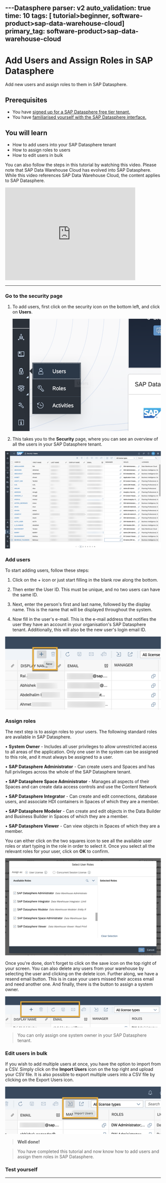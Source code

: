 ---Datasphere
parser: v2
auto_validation: true
time: 10
tags: [ tutorial>beginner, software-product>sap-data-warehouse-cloud]
primary_tag: software-product>sap-data-warehouse-cloud
---

# Add Users and Assign Roles in SAP Datasphere
<!-- description --> Add new users and assign roles to them in SAP Datasphere.

## Prerequisites
 - You have [signed up for a SAP Datasphere free tier tenant.](data-warehouse-cloud-1-begin-trial)
 - You have [familiarised yourself with the SAP Datasphere interface.](data-warehouse-cloud-2-interface)


## You will learn
  - How to add users into your SAP Datasphere tenant
  - How to assign roles to users
  - How to edit users in bulk

  You can also follow the steps in this tutorial by watching this video. Please note that SAP Data Warehouse Cloud has evolved into SAP Datasphere. While this video references SAP Data Warehouse Cloud, the content applies to SAP Datasphere.

  <iframe id="kmsembed-1_8xz2d1e5" width="421" height="300" src="https://video.sap.com/embed/secure/iframe/entryId/1_8xz2d1e5/uiConfId/30317401/pbc/122287171/st/0" class="kmsembed" allowfullscreen webkitallowfullscreen mozAllowFullScreen allow="autoplay *; fullscreen *; encrypted-media *" referrerPolicy="no-referrer-when-downgrade" sandbox="allow-downloads allow-forms allow-same-origin allow-scripts allow-top-navigation allow-pointer-lock allow-popups allow-modals allow-orientation-lock allow-popups-to-escape-sandbox allow-presentation allow-top-navigation-by-user-activation" frameborder="0" title="T03 - Add Users & Assign Roles"></iframe>

---

### Go to the security page


1.	To add users, first click on the security icon on the bottom left, and click on **Users**.

    ![Users](T03-Picture1.png)

2. This takes you to the **Security** page, where you can see an overview of all the users in your SAP Datasphere tenant.

![UsersPage](T03-Picture2.png)


### Add users


To start adding users, follow these steps:

1. Click on the + icon or just start filling in the blank row along the bottom.

2.	Then enter the User ID. This must be unique, and no two users can have the same ID.

3.	Next, enter the person's first and last name, followed by the display name. This is the name that will be displayed throughout the system.

4.	Now fill in the user's e-mail. This is the e-mail address that notifies the user they have an account in your organisation's SAP Datasphere tenant. Additionally, this will also be the new user's login email ID.

![Add Users](T03-Picture3.png)


### Assign roles


The next step is to assign roles to your users. The following standard roles are available in SAP Datasphere.

•	**System Owner** - Includes all user privileges to allow unrestricted access to all areas of the application. Only one user in the system can be assigned to this role, and it must always be assigned to a user.


•	**SAP Datasphere Administrator** - Can create users and Spaces and has full privileges across the whole of the SAP Datasphere tenant.


•	**SAP Datasphere Space Administrator** - Manages all aspects of their Spaces and can create data access controls and use the Content Network


•	**SAP Datasphere Integrator** - Can create and edit connections, database users, and associate HDI containers in Spaces of which they are a member.


•	**SAP Datasphere Modeler** - Can create and edit objects in the Data Builder and Business Builder in Spaces of which they are a member.


•	**SAP Datasphere Viewer** - Can view objects in Spaces of which they are a member.

You can either click on the two squares icon to see all the available user roles or start typing in the role in order to select it. Once you select all the relevant roles for your user, click on **OK** to confirm.

![User Roles](DS_T03_AssignRole.png)

Once you're done, don't forget to click on the save icon on the top right of your screen. You can also delete any users from your warehouse by selecting the user and clicking on the delete icon. Further along, we have a resend email button. This is in case your users missed their access email and need another one. And finally, there is the button to assign a system owner.

![Save](T03-Picture6.png)


> You can only assign one system owner in your SAP Datasphere tenant.



### Edit users in bulk


If you wish to add multiple users at once, you have the option to import from a CSV. Simply click on the **Import Users** icon on the top right and upload your CSV file. It is also possible to export multiple users into a CSV file by clicking on the Export Users icon.

![Bulk Users](T03-Picture5.png)

> **Well done!**

> You have completed this tutorial and now know how to add users and assign them roles in SAP Datasphere.


### Test yourself




---
